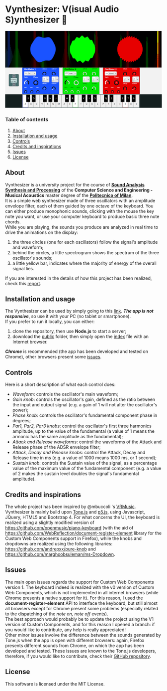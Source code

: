 # Vynthesizer: V(isual Audio S)ynthesizer   :musical_keyboard:
![Vynthesizer](vynthesizer.png)
### Table of contents

1. [About](#about)
2. [Installation and usage](#installation-and-usage)
3. [Controls](#controls)
4. [Credits and inspirations](#credits-and-inspirations)
5. [Issues](#issues)
6. [License](#license)

## About
Vynthesizer is a university project for the course of **[Sound Analysis Synthesis and Processing](https://sites.google.com/site/sasppolimi/)** of the **Computer Science and Engineering - Musical Acoustics** master degree of the **[Politecnico of Milan](https://www.polimi.it/)**.  
It is a simple web synthesizer made of three oscillators with an amplitude envelope filter, each of them guided by one octave of the keyboard. You can either produce monophonic sounds, clicking with the mouse the key note you want, or use your computer keyboard to produce basic three note chords.  
While you are playing, the sounds you produce are analyzed in real time to drive the animations on the display:
  1. the three circles (one for each oscillators) follow the signal's amplitude and waveform;
  2. behind the circles, a little spectrogram shows the spectrum of the three oscillator's sounds;
  3. a little yellow bar, indicates where the majority of energy of the overall signal lies.
  
If you are interested in the details of how this project has been realized, check this [report](report.pdf).

## Installation and usage
The Vynthesizer can be used by simply going to this [link](https://vynthesizer.herokuapp.com/). **_The app is not responsive_**, so use it with your PC (no tablet or smartphone).  
If you prefer to run it locally, you can either:
  1. clone the repository, then use **Node.js** to start a server;
  2. download the [public](/public) folder, then simply open the [index](/public/index.html) file with an Internet browser.

**_Chrome_** is recommended (the app has been developed and tested on Chrome), other browsers present some [issues](#issues).

## Controls
Here is a short description of what each control does:  
- *Waveform*: controls the oscillator's main waveform;  
- *Gain knob*: controls the oscillator's gain, defined as the ratio between the input and output signal (e.g. a gain of 1 will not alter the oscillator's power);  
- *Phase knob*: controls the oscillator's fundamental component phase in degrees;  
- *Par1, Par2, Par3 knobs*: control the oscillator's first three harmonics amplitude, up to the value of the fundamental (a value of 1 means the armonic has the same amplitude as the fundamental);  
- *Attack and Release waveforms*: control the waveforms of the Attack and Release phase of the ADSR envelope filter;  
- *Attack, Decay and Release knobs*: control the Attack, Decay and Release time in ms (e.g. a value of 1000 means 1000 ms, or 1 second);  
- *Sustain knob*: controls the Sustain value of the signal, as a percentage value of the maximum value of the fundamental component (e.g. a value of 2 makes the sustain level doubles the signal's fundamental amplitude).

## Credits and inspirations
The whole project has been inspired by @mbuccoli 's [VRMusic](https://github.com/mbuccoli/VRmusic).  
Vynthesizer is mainly build upon [Tone.js](https://tonejs.github.io/) and [p5.js](https://github.com/processing/p5.js), using Javascript, JQuery, HTML5 and Bootstrap 4.
For what concerns the UI, the keyboard is realized using a slightly modified version of https://github.com/openmusic/piano-keyboard (with the aid of https://github.com/WebReflection/document-register-element library for the Custom Web Components support in Firefox), while the knobs and dropdowns are realized using the following libraries: https://github.com/andrepxx/pure-knob and https://github.com/marghoobsuleman/ms-Dropdown.

## Issues
The main open issues regards the support for Custom Web Components version 1. The keyboard indeed is realized with the v0 version of Custom Web Components, which is not implemented in all internet browsers (while Chrome presents a native support for it). For this reason, I used the **document-register-element** API to interface the keyboard, but still almost all browsers except for Chrome present some problems (especially related to the dispatching of the *note on, note off* events).  
The best approach would probably be to update the project using the V1 version of Custom Components, and for this reason I opened a branch: if you would like to contribute, any help is really appreciated!  
Other minor issues involve the difference between the sounds generated by Tone.js when the app is open with different browsers: again, Firefox presents different sounds from Chrome, on which the app has been developed and tested. These issues are known to the Tone.js developers, therefore, if you would like to contribute, check their [GitHub repository](https://github.com/Tonejs/Tone.js).

## License
This software is licensed under the MIT License.


